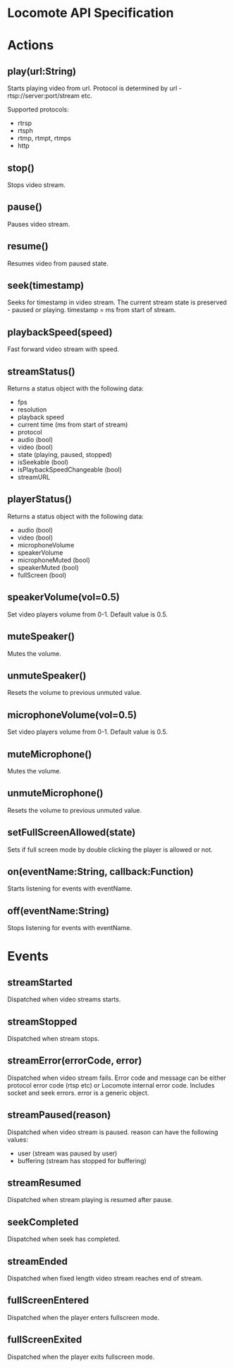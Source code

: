 Locomote API Specification
===================

Actions
=====
play(url:String)
---------------------
Starts playing video from url. Protocol is determined by url - rtsp://server:port/stream etc.

Supported protocols:

- rtrsp
- rtsph
- rtmp, rtmpt, rtmps
- http

stop()
--------
Stops video stream.

pause()
-----------
Pauses video stream.

resume()
-------------
Resumes video from paused state.

seek(timestamp)
------------------------
Seeks for timestamp in video stream. The current stream state is preserved - paused or playing. timestamp = ms from start of stream.

playbackSpeed(speed)
---------------------------------
Fast forward video stream with speed.

streamStatus()
---------------------
Returns a status object with the following data:

- fps
- resolution
- playback speed
- current time (ms from start of stream)
- protocol
- audio (bool)
- video (bool)
- state (playing, paused, stopped)
- isSeekable (bool)
- isPlaybackSpeedChangeable (bool)
- streamURL

playerStatus()
-------------------
Returns a status object with the following data:

- audio (bool)
- video (bool)
- microphoneVolume
- speakerVolume
- microphoneMuted (bool)
- speakerMuted (bool)
- fullScreen (bool)

speakerVolume(vol=0.5)
-----------------------------------
Set video players volume from 0-1. Default value is 0.5.

muteSpeaker()
---------------------
Mutes the volume.

unmuteSpeaker()
-------------------------
Resets the volume to previous unmuted value.

microphoneVolume(vol=0.5)
-----------------------------------------
Set video players volume from 0-1. Default value is 0.5.

muteMicrophone()
---------------------------
Mutes the volume.

unmuteMicrophone()
-------------------------------
Resets the volume to previous unmuted value.

setFullScreenAllowed(state)
----------------------------------------
Sets if full screen mode by double clicking the player is allowed or not.

on(eventName:String, callback:Function)
------------------------
Starts listening for events with eventName.

off(eventName:String)
------------------------
Stops listening for events with eventName.

Events
=====
streamStarted
--------------------
Dispatched when video streams starts.

streamStopped
----------------------
Dispatched when stream stops.

streamError(errorCode, error)
------------------------------------------
Dispatched when video stream fails. Error code and message can be either protocol error code (rtsp etc) or Locomote internal error code. Includes socket and seek errors. error is a generic object.

streamPaused(reason)
--------------------------------
Dispatched when video stream is paused. reason can have the following values:

- user (stream was paused by user)
- buffering (stream has stopped for buffering)

streamResumed
-----------------------
Dispatched when stream playing is resumed after pause.

seekCompleted
-----------------------
Dispatched when seek has completed.

streamEnded
-------------------
Dispatched when fixed length video stream reaches end of stream.

fullScreenEntered
-------------------------
Dispatched when the player enters fullscreen mode.

fullScreenExited
-----------------------
Dispatched when the player exits fullscreen mode.